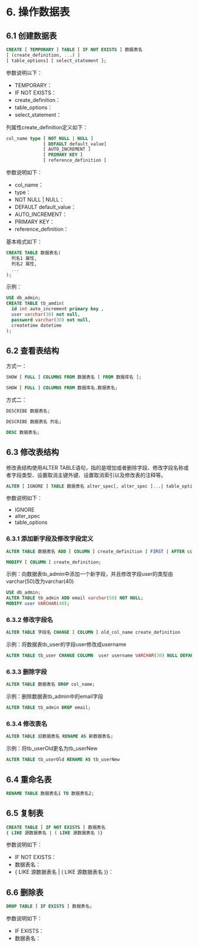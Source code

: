 # 6. 操作数据表

## 6.1 创建数据表
```sql
CREATE [ TEMPORARY ] TABLE [ IF NOT EXISTS ] 数据表名
[ (create_definition, ...) ] 
[ table_options] [ select_statement ];
``` 
参数说明以下：
+ TEMPORARY：
+ IF NOT EXISTS：
+ create_definition：
+ table_options：
+ select_statement：

列属性create_definition定义如下：
```sql
col_name type [ NOT NULL | NULL ] 
              [ DEFAULT default_value] 
              [ AUTO_INCREMENT ]
              [ PRIMARY KEY ] 
              [ reference_definition ]
```
参数说明如下：
+ col_name：
+ type：
+ NOT NULL | NULL：
+ DEFAULT default_value：
+ AUTO_INCREMENT：
+ PRIMARY KEY：
+ reference_definition：

基本格式如下：
```sql
CREATE TABLE 数据表名(
  列名1 属性,
  列名2 属性,
  ...
);
```

示例：
```sql
USE db_admin;
CREATE TABLE tb_amdin(
  id int auto_increment primary key ,
  user varchar(30) not null,
  password varchar(30) not null,
  createtime datetime
);
```

## 6.2 查看表结构

方式一：
```sql
SHOW [ FULL ] COLUMNS FROM 数据表名 [ FROM 数据库名 ];

SHOW [ FULL ] COLUMNS FROM 数据库名.数据表名;
```
方式二：
```sql
DESCRIBE 数据表名;

DESCRIBE 数据表名 列名;

DESC 数据表名;
```

## 6.3 修改表结构
修改表结构使用ALTER TABLE语句，指的是增加或者删除字段、修改字段名称或者字段类型、设置取消主键外键、设置取消索引以及修改表的注释等。
```sql
ALTER [ IGNORE ] TABLE 数据表名 alter_spec[, alter_spec ]...| table_options;
```
参数说明如下：
+ IGNORE
+ alter_spec
+ table_options

### 6.3.1 添加新字段及修改字段定义
```sql
ALTER TABLE 数据表名 ADD [ COLUMN ] create_definition [ FIRST | AFTER col_name];

MODIFY [ COLUMN ] create_definition;
```

示例：向数据表tb_admin中添加一个新字段，并且修改字段user的类型由varchar(50)改为varchar(40)
```sql
USE db_admin;
ALTER TABLE tb_admin ADD email varchar(50) NOT NULL;
MODIFY user VARCHAR(40);
```

### 6.3.2 修改字段名
```sql
ALTER TABLE 字段名 CHANGE [ COLUMN ] old_col_name create_definition
```

示例：将数据表tb_user的字段user修改成username
```sql
ALTER TABLE tb_user CHANGE COLUMN  user username VARCHAR(30) NULL DEFAULT NULL;
```

### 6.3.3 删除字段
```sql
ALTER TABLE 数据表名 DROP col_name;
```

示例：删除数据表tb_admin中的email字段
```sql
ALTER TABLE tb_admin DROP email;
```

### 6.3.4 修改表名
```sql
ALTER TABLE 旧数据表名 RENAME AS 新数据表名;
```

示例：将tb_userOld更名为tb_userNew
```sql
ALTER TABLE tb_userOld RENAME AS tb_userNew
```

## 6.4 重命名表
```sql
RENAME TABLE 数据表名1 TO 数据表名2;
```

## 6.5 复制表
```sql
CREATE TABLE [ IF NOT EXISTS ] 数据表名
{ LIKE 源数据表名 | ( LIKE 源数据表名 )}
```
参数说明如下：
+ IF NOT EXISTS：
+ 数据表名：
+ { LIKE 源数据表名 | ( LIKE 源数据表名 )}：

## 6.6 删除表
```sql
DROP TABLE [ IF EXISTS ] 数据表名;
```
参数说明如下：
+ IF EXISTS：
+ 数据表名：